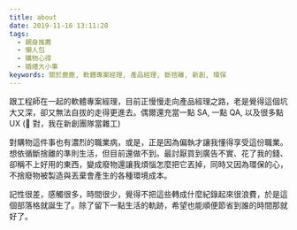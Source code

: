 ```yaml
---
title: about
date: 2019-11-16 13:11:28
tags:
  - 親身推薦
  - 懶人包
  - 購物心得
  - 婚禮大小事
keywords: 關於鹿鹿, 軟體專案經理, 產品經理, 斷捨離, 新創, 環保
---
```


跟工程師在一起的軟體專案經理，目前正慢慢走向產品經理之路，老是覺得這個坑大又深，卻又無法自拔的走得更進去。偶爾還充當一點 SA, 一點 QA, 以及很多點 UX (🤣 對，我在新創團隊當雜工)

對購物這件事也有濃烈的職業病，或是，正是因為偏執才讓我懂得享受這份職業。想依循斷捨離的準則生活，但目前還做不到。最討厭買到廣告不實、花了我的錢、卻稱不上好用的東西，變成廢物還讓我煩惱怎麼把它丟掉，同時又因為環保的心，不捨廢物被製造與丟棄會產生的各種環境成本。

記性很差，感觸很多，時間很少，覺得不把這些轉成什麼紀錄起來很浪費，於是這個部落格就誕生了。除了留下一點生活的軌跡，希望也能順便節省到誰的時間那就好了。
